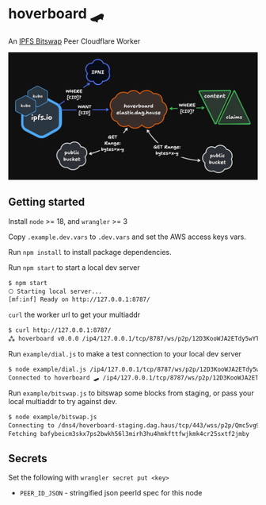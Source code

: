 # hoverboard 🛹

An [IPFS Bitswap] Peer Cloudflare Worker

![hoverboard overview diagram](./docs/hoverboard.png)

## Getting started

Install `node` >= 18, and `wrangler` >= 3

Copy `.example.dev.vars` to `.dev.vars` and set the AWS access keys vars.

Run `npm install` to install package dependencies.

Run `npm start` to start a local dev server

```sh
$ npm start
⎔ Starting local server...
[mf:inf] Ready on http://127.0.0.1:8787/
```

`curl` the worker url to get your multiaddr

```sh
$ curl http://127.0.0.1:8787/
⁂ hoverboard v0.0.0 /ip4/127.0.0.1/tcp/8787/ws/p2p/12D3KooWJA2ETdy5wYTbCHVqKdgrqtmuNEwjMVMwEtMrNugrsGkZ
```

Run `example/dial.js` to make a test connection to your local dev server

```sh
$ node example/dial.js /ip4/127.0.0.1/tcp/8787/ws/p2p/12D3KooWJA2ETdy5wYTbCHVqKdgrqtmuNEwjMVMwEtMrNugrsGkZ
Connected to hoverboard 🛹 /ip4/127.0.0.1/tcp/8787/ws/p2p/12D3KooWJA2ETdy5wYTbCHVqKdgrqtmuNEwjMVMwEtMrNugrsGkZ
```

Run `example/bitswap.js` to bitswap some blocks from staging, or pass your local multiaddr to try against dev.

```sh
$ node example/bitswap.js
Connecting to /dns4/hoverboard-staging.dag.haus/tcp/443/wss/p2p/Qmc5vg9zuLYvDR1wtYHCaxjBHenfCNautRwCjG3n5v5fbs
Fetching bafybeicm3skx7ps2bwkh56l3mirh3hu4hmkfttfwjkmk4cr25sxtf2jmby
```

## Secrets

Set the following with `wrangler secret put <key>`

- `PEER_ID_JSON` - stringified json peerId spec for this node

[IPFS Bitswap]: https://specs.ipfs.tech/bitswap-protocol/
